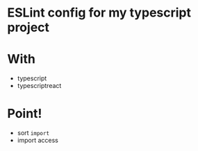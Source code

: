 # ESLint config for my typescript project

# With

- typescript
- typescriptreact

# Point!

- sort `import`
- import access
